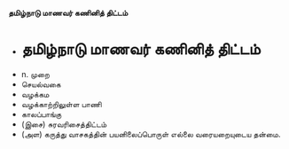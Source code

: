 **தமிழ்நாடு மாணவர் கணினித் திட்டம்**
- # தமிழ்நாடு மாணவர் கணினித் திட்டம்
- n. முறை
- செயல்வகை
- வழக்கம
- வழக்காற்றிலுள்ள பாணி
- காலப்பாங்கு
- (இசை) சுரவரிசைத்திட்டம்
- (அள) கருத்து வாசகத்தின் பயனிலைப்பொருள் எல்லை வரையறையுடைய தன்மை.

